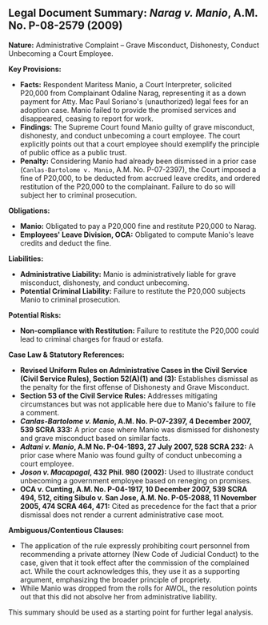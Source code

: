 ## Legal Document Summary: _Narag v. Manio_, A.M. No. P-08-2579 (2009)

**Nature:** Administrative Complaint – Grave Misconduct, Dishonesty, Conduct Unbecoming a Court Employee.

**Key Provisions:**

*   **Facts:** Respondent Maritess Manio, a Court Interpreter, solicited P20,000 from Complainant Odaline Narag, representing it as a down payment for Atty. Mac Paul Soriano's (unauthorized) legal fees for an adoption case. Manio failed to provide the promised services and disappeared, ceasing to report for work.
*   **Findings:** The Supreme Court found Manio guilty of grave misconduct, dishonesty, and conduct unbecoming a court employee. The court explicitly points out that a court employee should exemplify the principle of public office as a public trust.
*   **Penalty:** Considering Manio had already been dismissed in a prior case (`Canlas-Bartolome v. Manio`, A.M. No. P-07-2397), the Court imposed a fine of P20,000, to be deducted from accrued leave credits, and ordered restitution of the P20,000 to the complainant. Failure to do so will subject her to criminal prosecution.

**Obligations:**

*   **Manio:** Obligated to pay a P20,000 fine and restitute P20,000 to Narag.
*   **Employees' Leave Division, OCA:** Obligated to compute Manio's leave credits and deduct the fine.

**Liabilities:**

*   **Administrative Liability:** Manio is administratively liable for grave misconduct, dishonesty, and conduct unbecoming.
*   **Potential Criminal Liability:** Failure to restitute the P20,000 subjects Manio to criminal prosecution.

**Potential Risks:**

*   **Non-compliance with Restitution:** Failure to restitute the P20,000 could lead to criminal charges for fraud or estafa.

**Case Law & Statutory References:**

*   **Revised Uniform Rules on Administrative Cases in the Civil Service (Civil Service Rules), Section 52(A)(1) and (3):**  Establishes dismissal as the penalty for the first offense of Dishonesty and Grave Misconduct.
*   **Section 53 of the Civil Service Rules:** Addresses mitigating circumstances but was not applicable here due to Manio's failure to file a comment.
*   **_Canlas-Bartolome v. Manio_, A.M. No. P-07-2397, 4 December 2007, 539 SCRA 333:** A prior case where Manio was dismissed for dishonesty and grave misconduct based on similar facts.
*   **_Adtani v. Manio_, A.M No. P-04-1893, 27 July 2007, 528 SCRA 232:** A prior case where Manio was found guilty of conduct unbecoming a court employee.
*   **_Joson v. Macapagal_, 432 Phil. 980 (2002):** Used to illustrate conduct unbecoming a government employee based on reneging on promises.
*   **OCA v. Cunting, A.M. No. P-04-1917, 10 December 2007, 539 SCRA 494, 512, citing Sibulo v. San Jose, A.M. No. P-05-2088, 11 November 2005, 474 SCRA 464, 471:**  Cited as precedence for the fact that a prior dismissal does not render a current administrative case moot.

**Ambiguous/Contentious Clauses:**

*   The application of the rule expressly prohibiting court personnel from recommending a private attorney (New Code of Judicial Conduct) to the case, given that it took effect after the commission of the complained act. While the court acknowledges this, they use it as a supporting argument, emphasizing the broader principle of propriety.
*   While Manio was dropped from the rolls for AWOL, the resolution points out that this did not absolve her from administrative liability.

This summary should be used as a starting point for further legal analysis.
